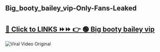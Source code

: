 
 ## Big_booty_bailey_vip-Only-Fans-Leaked

# <h2><a href="https://clipsfans.com/Big_booty_bailey_vip&ref=git">🔗 Click to LINKS ⏩⏩ 👉 🟢 Big booty bailey vip </a></h2>

<a href="https://clipsfans.com/Big_booty_bailey_vip&ref=git" rel="nofollow" data-target="animated-image.originalLink"><img src="https://i.ibb.co.com/xMMVF88/686577567.gif" alt="Viral Video Original" style="max-width: 100%; display: inline-block;" data-target="animated-image.originalImage"></a>
